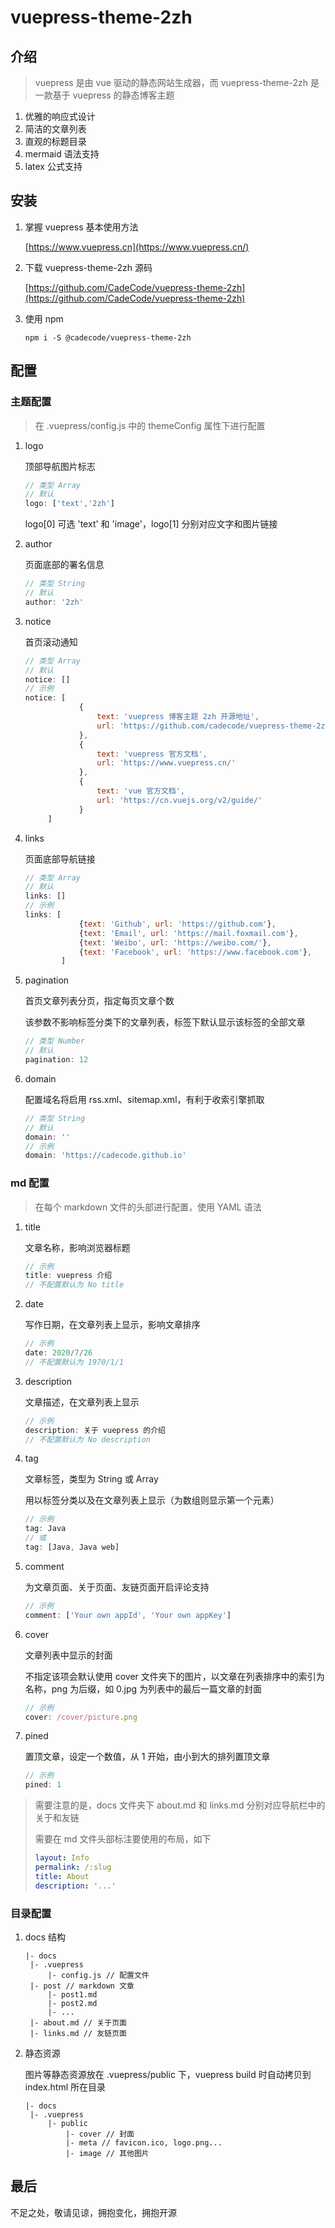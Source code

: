 # vuepress-theme-2zh

## 介绍

> vuepress 是由 vue 驱动的静态网站生成器，而 vuepress-theme-2zh 是一款基于 vuepress 的静态博客主题

1. 优雅的响应式设计
2. 简洁的文章列表
3. 直观的标题目录
4. mermaid 语法支持
5. latex 公式支持

## 安装

1. 掌握 vuepress 基本使用方法

   [https://www.vuepress.cn](https://www.vuepress.cn/)

2. 下载 vuepress-theme-2zh 源码

   [https://github.com/CadeCode/vuepress-theme-2zh](https://github.com/CadeCode/vuepress-theme-2zh)

3. 使用 npm

   ```
   npm i -S @cadecode/vuepress-theme-2zh
   ```

## 配置

### 主题配置

> 在 .vuepress/config.js 中的 themeConfig 属性下进行配置

1. logo

   顶部导航图片标志

   ```javascript
   // 类型 Array
   // 默认
   logo: ['text','2zh']
   ```

   logo[0] 可选 'text' 和 'image'，logo[1] 分别对应文字和图片链接

2. author

   页面底部的署名信息

   ```javascript
   // 类型 String
   // 默认
   author: '2zh'
   ```

3. notice

   首页滚动通知

   ```javascript
   // 类型 Array 
   // 默认
   notice: []
   // 示例
   notice: [
               {
                   text: 'vuepress 博客主题 2zh 开源地址',
                   url: 'https://github.com/cadecode/vuepress-theme-2zh'
               },
               {
                   text: 'vuepress 官方文档',
                   url: 'https://www.vuepress.cn/'
               },
               {
                   text: 'vue 官方文档',
                   url: 'https://cn.vuejs.org/v2/guide/'
               }
   		]
   ```

4. links

   页面底部导航链接

   ```javascript
   // 类型 Array 
   // 默认
   links: []
   // 示例
   links: [
               {text: 'Github', url: 'https://github.com'},
               {text: 'Email', url: 'https://mail.foxmail.com'},
               {text: 'Weibo', url: 'https://weibo.com/'},
               {text: 'Facebook', url: 'https://www.facebook.com'},
           ]
   ```

5. pagination

   首页文章列表分页，指定每页文章个数

   该参数不影响标签分类下的文章列表，标签下默认显示该标签的全部文章

   ```javascript
   // 类型 Number
   // 默认
   pagination: 12
   ```

6. domain

   配置域名将启用 rss.xml、sitemap.xml，有利于收索引擎抓取

   ```javascript
   // 类型 String
   // 默认
   domain: ''
   // 示例
   domain: 'https://cadecode.github.io'
   ```

### md 配置

> 在每个 markdown 文件的头部进行配置，使用 YAML 语法

1. title

   文章名称，影响浏览器标题

   ```javascript
   // 示例
   title: vuepress 介绍
   // 不配置默认为 No title
   ```

2. date

   写作日期，在文章列表上显示，影响文章排序

   ```javascript
   // 示例
   date: 2020/7/26
   // 不配置默认为 1970/1/1
   ```

3. description

   文章描述，在文章列表上显示

   ```javascript
   // 示例
   description: 关于 vuepress 的介绍
   // 不配置默认为 No description
   ```

4. tag

   文章标签，类型为 String 或 Array

   用以标签分类以及在文章列表上显示（为数组则显示第一个元素）

   ```javascript
   // 示例
   tag: Java
   // 或
   tag: [Java, Java web]
   ```

5. comment

   为文章页面、关于页面、友链页面开启评论支持

   ```javascript
   // 示例
   comment: ['Your own appId', 'Your own appKey']
   ```
   
6. cover

   文章列表中显示的封面

   不指定该项会默认使用 cover 文件夹下的图片，以文章在列表排序中的索引为名称，png 为后缀，如 0.jpg 为列表中的最后一篇文章的封面

   ```javascript
   // 示例
   cover: /cover/picture.png
   ```
   
7. pined
   
   置顶文章，设定一个数值，从 1 开始，由小到大的排列置顶文章
   
   ```javascript
   // 示例
   pined: 1
   ```
   
   
>需要注意的是，docs 文件夹下 about.md 和 links.md 分别对应导航栏中的关于和友链
>
>需要在 md 文件头部标注要使用的布局，如下
>
>```yaml
>layout: Info 
>permalink: /:slug
>title: About
>description: '...'
>```

### 目录配置

1. docs 结构

   ```
   |- docs
   	|- .vuepress 
   		|- config.js // 配置文件
   	|- post // markdown 文章
   		|- post1.md
   		|- post2.md
   		|- ...
   	|- about.md // 关于页面
   	|- links.md // 友链页面
   ```

2. 静态资源

   图片等静态资源放在 .vuepress/public 下，vuepress build 时自动拷贝到 index.html 所在目录

   ```
   |- docs
   	|- .vuepress
   		|- public
   			|- cover // 封面
   			|- meta // favicon.ico, logo.png...
   			|- image // 其他图片
   ```
## 最后

不足之处，敬请见谅，拥抱变化，拥抱开源
